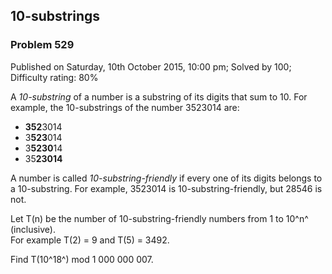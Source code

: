 10-substrings
-------------

### Problem 529

Published on Saturday, 10th October 2015, 10:00 pm; Solved by 100;
Difficulty rating: 80%

A *10-substring* of a number is a substring of its digits that sum to
10. For example, the 10-substrings of the number 3523014 are:

-   **352**3014
-   3**523**014
-   3**5230**14
-   35**23014**

A number is called *10-substring-friendly* if every one of its digits
belongs to a 10-substring. For example, 3523014 is
10-substring-friendly, but 28546 is not.

Let T(n) be the number of 10-substring-friendly numbers from 1 to 10^n^
(inclusive).\
 For example T(2) = 9 and T(5) = 3492.

Find T(10^18^) mod 1 000 000 007.
